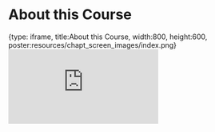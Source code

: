 # About this Course
 
{type: iframe, title:About this Course, width:800, height:600, poster:resources/chapt_screen_images/index.png}
![](https://ottrproject.org/OTTR_Template/index.html)
 

 
